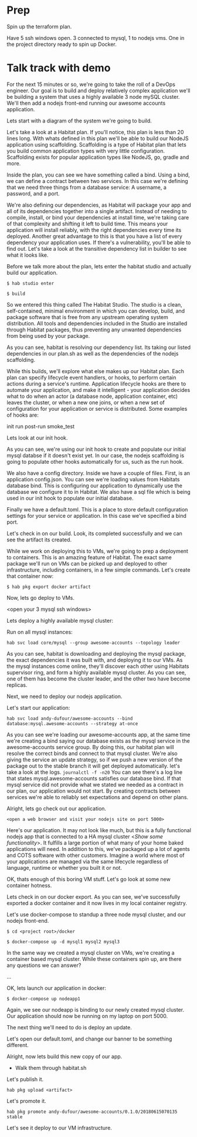 # Prep

Spin up the terraform plan.

Have 5 ssh windows open. 3 connected to mysql, 1 to nodejs vms. One in the project directory ready to spin up Docker.

# Talk track with demo

For the next 15 minutes or so, we're going to take the roll of a DevOps engineer. Our goal is to build and deploy relatively complex application we'll be building a system that uses a highly available 3 node mySQL cluster. We'll then add a nodejs front-end running our awesome accounts application.

Lets start with a diagram of the system we're going to build.

Let's take a look at a Habitat plan. If you'll notice, this plan is less than 20 lines long. With whats defined in this plan we'll be able to build our NodeJS application using scaffolding. Scaffolding is a type of Habitat plan that lets you build common application types with very little configuration. Scaffolding exists for popular application types like NodeJS, go, gradle and more.

Inside the plan, you can see we have something called a bind. Using a bind, we can define a contract between two services. In this case we're defining that we need three things from a database service: A username, a password, and a port.

We're also defining our dependencies, as Habitat will package your app and all of its dependencies together into a single artifact. Instead of needing to compile, install, or bind your dependencies at install time, we're taking care of that complexity and shifting it left to build time. This means your application will install reliably, with the right dependencies every time its deployed. Another great advantage to this is that you have a list of every dependency your application uses. If there's a vulnerability, you'll be able to find out. Let's take a look at the transitive dependency list in builder to see what it looks like.

Before we talk more about the plan, lets enter the habitat studio and actually build our application.

`$ hab studio enter`

`$ build`

So we entered this thing called The Habitat Studio. The studio is a clean, self-contained, minimal environment in which you can develop, build, and package software that is free from any upstream operating system distribution. All tools and dependencies included in the Studio are installed through Habitat packages, thus preventing any unwanted dependencies from being used by your package.



As you can see, habitat is resolving our dependency list. Its taking our listed dependencies in our plan.sh as well as the dependencies of the nodejs scaffolding.

While this builds, we'll explore what else makes up our Habitat plan. Each plan can specify lifecycle event handlers, or hooks, to perform certain actions during a service's runtime. Application lifecycle hooks are there to automate your application, and make it intelligent - your application decides what to do when an actor (a database node, application container, etc) leaves the cluster, or when a new one joins, or when a new set of configuration for your application or service is distributed. Some examples of hooks are:

init
run
post-run
smoke_test

Lets look at our init hook.

As you can see, we're using our init hook to create and populate our initial mysql databse if it doesn't exist yet. In our case, the nodejs scaffolding is going to populate other hooks automatically for us, such as the run hook.

We also have a config directory. Inside we have a couple of files. First, is an application config.json. You can see we're loading values from Habitats database bind. This is configuring our application to dynamically use the database we configure it to in Habitat. We also have a sql file which is being used in our init hook to populate our initial database.

Finally we have a default.toml. This is a place to store default configuration settings for your service or application. In this case we've specified a bind port.

Let's check in on our build. Look, its completed successfully and we can see the artifact its created.

While we work on deploying this to VMs, we're going to prep a deployment to containers. This is an amazing feature of Habitat. The exact same package we'll run on VMs can be picked up and deployed to other infrastructure, including containers, in a few simple commands. Let's create that container now:

`$ hab pkg export docker artifact`

Now, lets go deploy to VMs.

<open your 3 mysql ssh windows>

Lets deploy a highly available mysql cluster:

Run on all mysql instances:

`hab svc load core/mysql --group awesome-accounts --topology leader`

As you can see, habitat is downloading and deploying the mysql package, the exact dependencies it was built with, and deploying it to our VMs. As the mysql instances come online, they'll discover each other using Habitats supervisor ring, and form a highly available mysql cluster. As you can see, one of them has become the cluster leader, and the other two have become replicas.

Next, we need to deploy our nodejs application.

<open your nodejs ssh window>

Let's start our application:

`hab svc load andy-dufour/awesome-accounts --bind database:mysql.awesome-accounts --strategy at-once`

As you can see we're loading our awesome-accounts app, at the same time we're creating a bind saying our database exists as the mysql service in the awesome-accounts service group.  By doing this, our habitat plan will resolve the correct binds and connect to that mysql cluster. We're also giving the service an update strategy, so if we push a new version of the package out to the stable branch it will get deployed automatically. let's take a look at the logs. `journalctl -f -n20` You can see there's a log line that states mysql.awesome-accounts satisfies our database bind. If that mysql service did not provide what we stated we needed as a contract in our plan, our application would not start. By creating contracts between services we're able to reliably set expectations and depend on other plans.

Alright, lets go check out our application.

`<open a web browser and visit your nodejs site on port 5000>`

Here's our application. It may not look like much, but this is a fully functional nodejs app that is connected to a HA mysql cluster <*Show some functionality*>. It fulfills a large portion of what many of your home baked applications will need. In addition to this, we've packaged up a lot of agents and COTS software with other customers. Imagine a world where most of your applications are managed via the same lifecycle regardless of language, runtime or whether you built it or not.

OK, thats enough of this boring VM stuff. Let's go look at some new container hotness.

Lets check in on our docker export. As you can see, we've successfully exported a docker container and it now lives in my local container registry.

Let's use docker-compose to standup a three node mysql cluster, and our nodejs front-end.

`$ cd <project root>/docker`

`$ docker-compose up -d mysql1 mysql2 mysql3`

In the same way we created a mysql cluster on VMs, we're creating a container based mysql cluster. While these containers spin up, are there any questions we can answer?

...

OK, lets launch our application in docker:

`$ docker-compose up nodeapp1`

Again, we see our nodeapp is binding to our newly created mysql cluster. Our application should now be running on my laptop on port 5000.

<visit app in browser>

The next thing we'll need to do is deploy an update.

Let's open our default.toml, and change our banner to be something different.

Alright, now lets build this new copy of our app.

- Walk them through habitat.sh

Let's publish it.

`hab pkg upload <artifact>`

Let's promote it.

`hab pkg promote andy-dufour/awesome-accounts/0.1.0/20180615070135 stable`

Let's see it deploy to our VM infrastructure.

